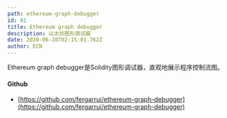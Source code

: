 ```yaml
---
path: ethereum-graph-debugger
id: 81
title: Ethereum graph debugger
description: 以太坊图形调试器
date: 2020-06-28T02:15:01.762Z
author: ECN
---
```



Ethereum graph debugger是Solidity图形调试器，直观地展示程序控制流图。


#### Github

* [https://github.com/fergarrui/ethereum-graph-debugger](https://github.com/fergarrui/ethereum-graph-debugger)







